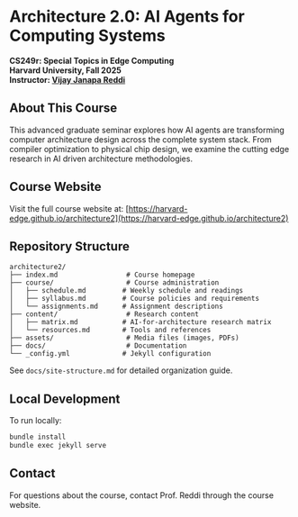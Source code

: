 # Architecture 2.0: AI Agents for Computing Systems

**CS249r: Special Topics in Edge Computing**  
**Harvard University, Fall 2025**  
**Instructor: [Vijay Janapa Reddi](https://profvjreddi.github.io/homepage/)**

## About This Course

This advanced graduate seminar explores how AI agents are transforming computer architecture design across the complete system stack. From compiler optimization to physical chip design, we examine the cutting edge research in AI driven architecture methodologies.

## Course Website

Visit the full course website at: [https://harvard-edge.github.io/architecture2](https://harvard-edge.github.io/architecture2)

## Repository Structure

```
architecture2/
├── index.md                 # Course homepage
├── course/                  # Course administration
│   ├── schedule.md         # Weekly schedule and readings
│   ├── syllabus.md         # Course policies and requirements
│   └── assignments.md      # Assignment descriptions
├── content/                 # Research content
│   ├── matrix.md           # AI-for-architecture research matrix
│   └── resources.md        # Tools and references
├── assets/                  # Media files (images, PDFs)
├── docs/                    # Documentation
└── _config.yml             # Jekyll configuration
```

See `docs/site-structure.md` for detailed organization guide.

## Local Development

To run locally:
```bash
bundle install
bundle exec jekyll serve
```

## Contact

For questions about the course, contact Prof. Reddi through the course website.
